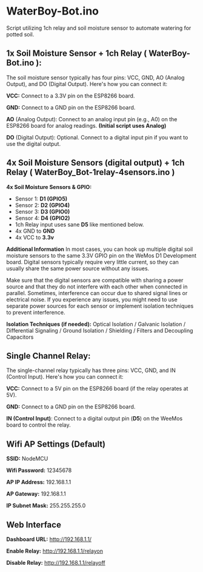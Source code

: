# WaterBoy-Bot.ino

Script utilizing 1ch relay and soil moisture sensor to automate watering for potted soil.

## 1x Soil Moisture Sensor + 1ch Relay ( **WaterBoy-Bot.ino** ):

The soil moisture sensor typically has four pins: VCC, GND, AO (Analog Output), and DO (Digital Output). Here's how you can connect it:

**VCC:** Connect to a 3.3V pin on the ESP8266 board.

**GND:** Connect to a GND pin on the ESP8266 board.

**AO** (Analog Output): Connect to an analog input pin (e.g., A0) on the ESP8266 board for analog readings. **(Initial script uses Analog)**

**DO** (Digital Output): Optional. Connect to a digital input pin if you want to use the digital output.

## 4x Soil Moisture Sensors (digital output) + 1ch Relay ( **WaterBoy_Bot-1relay-4sensors.ino** )

**4x Soil Moisture Sensors & GPIO:**
- Sensor 1:          **D1 (GPIO5)**
- Sensor 2:          **D2 (GPIO4)**
- Sensor 3:          **D3 (GPIO0)**
- Sensor 4:          **D4 (GPIO2)**
- 1ch Relay input uses sane **D5** like mentioned below.
- 4x GND to **GND**
- 4x VCC to **3.3v**

**Additional Information**
In most cases, you can hook up multiple digital soil moisture sensors to the same 3.3V GPIO pin on the WeMos D1 Development board. Digital sensors typically require very little current, so they can usually share the same power source without any issues.

Make sure that the digital sensors are compatible with sharing a power source and that they do not interfere with each other when connected in parallel. Sometimes, interference can occur due to shared signal lines or electrical noise. If you experience any issues, you might need to use separate power sources for each sensor or implement isolation techniques to prevent interference.

**Isolation Techniques (if needed):** Optical Isolation / Galvanic Isolation / Differential Signaling / Ground Isolation / Shielding / Filters and Decoupling Capacitors

## Single Channel Relay:

The single-channel relay typically has three pins: VCC, GND, and IN (Control Input). Here's how you can connect it:


**VCC:** Connect to a 5V pin on the ESP8266 board (if the relay operates at 5V).

**GND:** Connect to a GND pin on the ESP8266 board.

**IN (Control Input)**: Connect to a digital output pin (**D5**) on the WeeMos board to control the relay.

## Wifi AP Settings (Default)

**SSID:** NodeMCU

**Wifi Password:** 12345678

**AP IP Address:** 192.168.1.1

**AP Gateway:** 192.168.1.1

**IP Subnet Mask:** 255.255.255.0

## Web Interface

**Dashboard URL:** http://192.168.1.1/

**Enable Relay:** http://192.168.1.1/relayon

**Disable Relay:**  http://192.168.1.1/relayoff
